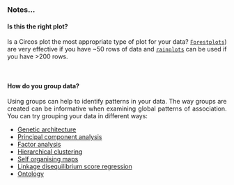 <div class="well well-lg">
<h3>Notes...</h3>
</div>

<h4>Is this the right plot?</h4>

<p align ="justify">
Is a Circos plot the most appropriate type of plot for your data? <code><a href="https://nightingalehealth.github.io/ggforestplot/index.html">Forestplots</a></code>) are very effective if you have ~50 rows of data and <code><a href="https://github.com/rainplots/rainplots">rainplots</a></code> can be used if you have >200 rows.
</p>

<br>

<h4>How do you group data?</h4>

<p align ="justify">
Using groups can help to identify patterns in your data. The way groups are created can be informative when examining global patterns of association. You can try grouping your data in different ways:</p>

<ul>
  <li><a href="https://www.annualreviews.org/doi/10.1146/annurev.genet.35.102401.090633">Genetic architecture</a></li>
  <li><a href="http://www.scielo.br/scielo.php?script=sci_arttext&pid=S1415-790X2019000100439&tlng=en">Principal component analysis</a></li>
  <li><a href="http://www.scielo.br/scielo.php?script=sci_arttext&pid=S1415-790X2019000100439&tlng=en">Factor analysis</a></li>
  <li><a href="https://www.ncbi.nlm.nih.gov/pmc/articles/PMC3022837/">Hierarchical clustering</a></li>
  <li><a href="https://almob.biomedcentral.com/articles/10.1186/1748-7188-3-9">Self organising maps</a></li>
  <li><a href="https://www.nature.com/articles/ng.3211">Linkage disequilibrium score regression</a></li>
  <li><a href="https://archive.siam.org/meetings/sdm06/workproceed/Text%20Mining/jing1.pdf">Ontology</a></li>
</ul>
